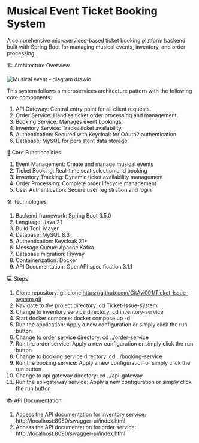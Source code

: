 # Musical Event Ticket Booking System
A comprehensive microservices-based ticket booking platform backend built with Spring Boot for managing musical events, 
inventory, and order processing.

🏗️ Architecture Overview

![Musical event - diagram drawio](https://github.com/user-attachments/assets/8bb08b49-b04d-4479-a6e1-a14668e9a598)


This system follows a microservices architecture pattern with the following core components:

1. API Gateway: Central entry point for all client requests.
2. Order Service: Handles ticket order processing and management.
3. Booking Service: Manages event bookings.
4. Inventory Service: Tracks ticket availability.
5. Authentication: Secured with Keycloak for OAuth2 authentication.
6. Database: MySQL for persistent data storage.

🎯 Core Functionalities

1. Event Management: Create and manage musical events
2. Ticket Booking: Real-time seat selection and booking
3. Inventory Tracking: Dynamic ticket availability management
4. Order Processing: Complete order lifecycle management
5. User Authentication: Secure user registration and login

🛠️ Technologies

1. Backend framework: Spring Boot 3.5.0
2. Language: Java 21
3. Build Tool: Maven
4. Database: MySQL 8.3
5. Authentication: Keycloak 21+
6. Message Queue: Apache Kafka
7. Database migration: Flyway
8. Containerization: Docker
9. API Documentation: OpenAPI specification 3.1.1

💻 Steps

1. Clone repository: git clone https://github.com/GitAvi001/Ticket-Issue-system.git
2. Navigate to the project directory: cd Ticket-Issue-system
3. Change to inventory service directory: cd inventory-service
4. Start docker compose: docker compose up -d
5. Run the application: Apply a new configuration or simply click the run button
6. Change to order service directory: cd ../order-service
7. Run the order service: Apply a new configuration or simply click the run button
8. Change to booking service directory: cd ../booking-service
9. Run the booking service: Apply a new configuration or simply click the run button
10. Change to api gateway directory: cd ../api-gateway
11. Run the api-gateway service: Apply a new configuration or simply click the run button

📚 API Documentation
1. Access the API documentation for inventory service: http://localhost:8080/swagger-ui/index.html
2. Access the API documentation for order service: http://localhost:8090/swagger-ui/index.html





